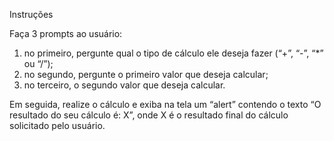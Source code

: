 Instruções

Faça 3 prompts ao usuário:

1. no primeiro, pergunte qual o tipo de cálculo ele deseja fazer (“+”, “-”, “\*” ou “/”);
2. no segundo, pergunte o primeiro valor que deseja calcular;
3. no terceiro, o segundo valor que deseja calcular.

Em seguida, realize o cálculo e exiba na tela um “alert” contendo o texto “O resultado do seu cálculo é: X”, onde X é o resultado final do cálculo solicitado pelo usuário.
